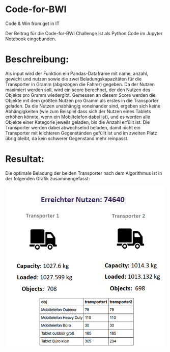 # Code-for-BWI
Code &amp; Win from get in IT

Der Beitrag für die Code-for-BWI Challenge ist als Python Code im Jupyter Notebook eingebunden.

# Beschreibung:

Als input wird der Funktion ein Pandas-Dataframe mit name, anzahl, gewicht und nutzen sowie die zwei Beladungskapazitäten für die Transporter in Gramm (abgezogen die Fahrer) gegeben. Da der Nutzen maximiert werden soll, wird ein score berechnet, der den Nutzen des Objekts pro Gramm wiedergibt. Gemessen an diesem Score werden die Objekte mit dem größten Nutzen pro Gramm als erstes in die Transporter geladen. Da die Nutzen unabhängig voneinander sind, ergeben sich keine Abhängigkeiten (wie zum Beispiel dass sich der Nutzen eines Tablets erhöhen könnte, wenn ein Mobiltelefon dabei ist), und es werden alle Objekte einer Kategorie jeweils geladen, bis die Anzahl erfüllt ist. Die Transporter werden dabei abwechselnd beladen, damit nicht ein Transporter mit leichteren Gegenständen gefüllt ist und im zweiten Platz übrig bleibt, da kein schwerer Gegenstand mehr reinpasst.

# Resultat:
Die optimale Beladung der beiden Transporter nach dem Algorithmus ist in der folgenden Grafik zusammengefasst:

![alt text](transporter2.png)
